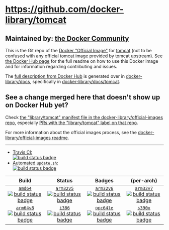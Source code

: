 # https://github.com/docker-library/tomcat

## Maintained by: [the Docker Community](https://github.com/docker-library/tomcat)

This is the Git repo of the [Docker "Official Image"](https://docs.docker.com/docker-hub/official_repos/) for [tomcat](https://hub.docker.com/_/tomcat/) (not to be confused with any official tomcat image provided by tomcat upstream). See [the Docker Hub page](https://hub.docker.com/_/tomcat/) for the full readme on how to use this Docker image and for information regarding contributing and issues.

The [full description from Docker Hub](https://hub.docker.com/_/tomcat/) is generated over in [docker-library/docs](https://github.com/docker-library/docs), specifically in [docker-library/docs/tomcat](https://github.com/docker-library/docs/tree/master/tomcat).

## See a change merged here that doesn't show up on Docker Hub yet?

Check [the "library/tomcat" manifest file in the docker-library/official-images repo](https://github.com/docker-library/official-images/blob/master/library/tomcat), especially [PRs with the "library/tomcat" label on that repo](https://github.com/docker-library/official-images/labels/library%2Ftomcat).

For more information about the official images process, see the [docker-library/official-images readme](https://github.com/docker-library/official-images/blob/master/README.md).

---

-	[Travis CI:  
	![build status badge](https://img.shields.io/travis/docker-library/tomcat/master.svg)](https://travis-ci.org/docker-library/tomcat/branches)
-	[Automated `update.sh`:  
	![build status badge](https://doi-janky.infosiftr.net/job/update.sh/job/tomcat/badge/icon)](https://doi-janky.infosiftr.net/job/update.sh/job/tomcat)

| Build | Status | Badges | (per-arch) |
|:-:|:-:|:-:|:-:|
| [`amd64`<br />![build status badge](https://doi-janky.infosiftr.net/job/multiarch/job/amd64/job/tomcat/badge/icon)](https://doi-janky.infosiftr.net/job/multiarch/job/amd64/job/tomcat) | [`arm32v5`<br />![build status badge](https://doi-janky.infosiftr.net/job/multiarch/job/arm32v5/job/tomcat/badge/icon)](https://doi-janky.infosiftr.net/job/multiarch/job/arm32v5/job/tomcat) | [`arm32v6`<br />![build status badge](https://doi-janky.infosiftr.net/job/multiarch/job/arm32v6/job/tomcat/badge/icon)](https://doi-janky.infosiftr.net/job/multiarch/job/arm32v6/job/tomcat) | [`arm32v7`<br />![build status badge](https://doi-janky.infosiftr.net/job/multiarch/job/arm32v7/job/tomcat/badge/icon)](https://doi-janky.infosiftr.net/job/multiarch/job/arm32v7/job/tomcat) |
| [`arm64v8`<br />![build status badge](https://doi-janky.infosiftr.net/job/multiarch/job/arm64v8/job/tomcat/badge/icon)](https://doi-janky.infosiftr.net/job/multiarch/job/arm64v8/job/tomcat) | [`i386`<br />![build status badge](https://doi-janky.infosiftr.net/job/multiarch/job/i386/job/tomcat/badge/icon)](https://doi-janky.infosiftr.net/job/multiarch/job/i386/job/tomcat) | [`ppc64le`<br />![build status badge](https://doi-janky.infosiftr.net/job/multiarch/job/ppc64le/job/tomcat/badge/icon)](https://doi-janky.infosiftr.net/job/multiarch/job/ppc64le/job/tomcat) | [`s390x`<br />![build status badge](https://doi-janky.infosiftr.net/job/multiarch/job/s390x/job/tomcat/badge/icon)](https://doi-janky.infosiftr.net/job/multiarch/job/s390x/job/tomcat) |

<!-- THIS FILE IS GENERATED BY https://github.com/docker-library/docs/blob/master/generate-repo-stub-readme.sh -->
